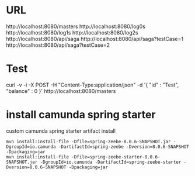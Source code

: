 # URL
  http://localhost:8080/masters
  http://localhost:8080/log0s
  http://localhost:8080/log1s
  http://localhost:8080/log2s
  http://localhost:8080/api/saga
  http://localhost:8080/api/saga?testCase=1
  http://localhost:8080/api/saga?testCase=2

# Test
curl -v -i -X POST -H "Content-Type:application/json" -d '{  "id" : "Test", "balance" : 0 }' http://localhost:8080/masters


# install camunda spring starter

custom camunda spring starter artifact install
```
mvn install:install-file -Dfile=spring-zeebe-8.0.6-SNAPSHOT.jar -DgroupId=io.camunda -DartifactId=spring-zeebe -Dversion=8.0.6-SNAPSHOT -Dpackaging=jar
mvn install:install-file -Dfile=spring-zeebe-starter-8.0.6-SNAPSHOT.jar -DgroupId=io.camunda -DartifactId=spring-zeebe-starter -Dversion=8.0.6-SNAPSHOT -Dpackaging=jar
```
